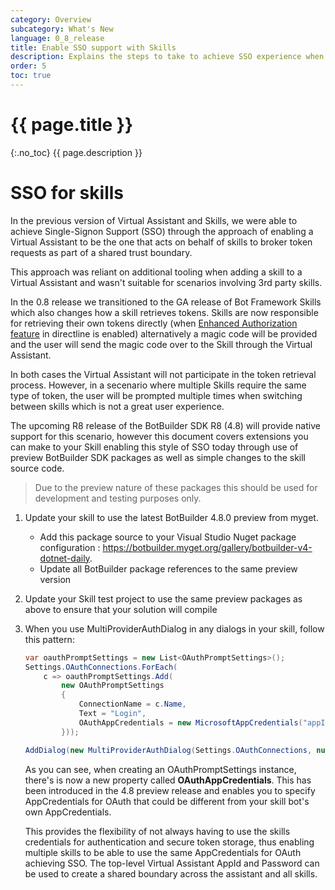 ```yaml
---
category: Overview
subcategory: What's New
language: 0_8_release
title: Enable SSO support with Skills
description: Explains the steps to take to achieve SSO experience when multiple skills are added to a Virtual Assistant
order: 5
toc: true
---
```


# {{ page.title }}
{:.no_toc}
{{ page.description }}

# SSO for skills

In the previous version of Virtual Assistant and Skills, we were able to achieve Single-Signon Support (SSO) through the approach of enabling a Virtual Assistant to be the one that acts on behalf of skills to broker token requests as part of a shared trust boundary.

This approach was reliant on additional tooling when adding a skill to a Virtual Assistant and wasn't suitable for scenarios involving 3rd party skills.

In the 0.8 release we transitioned to the GA release of Bot Framework Skills which also changes how a skill retrieves tokens. Skills are now responsible for retrieving their own tokens directly (when [Enhanced Authorization feature](https://blog.botframework.com/2018/09/25/enhanced-direct-line-authentication-features/) in directline is enabled) alternatively a magic code will be provided and the user will send the magic code over to the Skill through the Virtual Assistant. 

In both cases the Virtual Assistant will not participate in the token retrieval process. However, in a secenario where multiple Skills require the same type of token, the user will be prompted multiple times when switching between skills which is not a great user experience.

The upcoming R8 release of the BotBuilder SDK R8 (4.8) will provide native support for this scenario, however this document covers extensions you can make to your Skill enabling this style of SSO today through use of preview BotBuilder SDK packages as well as simple changes to the skill source code.

> Due to the preview nature of these packages this should be used for development and testing purposes only.

1. Update your skill to use the latest BotBuilder 4.8.0 preview from myget.

    - Add this package source to your Visual Studio Nuget package configuration : https://botbuilder.myget.org/gallery/botbuilder-v4-dotnet-daily.
    - Update all BotBuilder package references to the same preview version
  
2. Update your Skill test project to use the same preview packages as above to ensure that your solution will compile

3. When you use MultiProviderAuthDialog in any dialogs in your skill, follow this pattern:

    ```csharp
    var oauthPromptSettings = new List<OAuthPromptSettings>();
    Settings.OAuthConnections.ForEach(
        c => oauthPromptSettings.Add(
            new OAuthPromptSettings
            {
                ConnectionName = c.Name,
                Text = "Login",
                OAuthAppCredentials = new MicrosoftAppCredentials("appId", "password")
            }));

    AddDialog(new MultiProviderAuthDialog(Settings.OAuthConnections, null, oauthPromptSettings));
    ```

    As you can see, when creating an OAuthPromptSettings instance, there's is now a new property called **OAuthAppCredentials**. This has been introduced in the 4.8 preview release and enables you to specify AppCredentials for OAuth that could be different from your skill bot's own AppCredentials.
    
    This provides the flexibility of not always having to use the skills credentials for authentication and secure token storage, thus enabling multiple skills to be able to use the same AppCredentials for OAuth achieving SSO. The top-level Virtual Assistant AppId and Password can be used to create a shared boundary across the assistant and all skills.